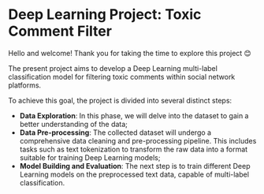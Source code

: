 # Deep Learning Project: Toxic Comment Filter

Hello and welcome! Thank you for taking the time to explore this project :blush:

The present project aims to develop a Deep Learning multi-label classification model for filtering toxic comments within social network platforms.

To achieve this goal, the project is divided into several distinct steps:

* **Data Exploration**: In this phase, we will delve into the dataset to gain a better understanding of the data;
* **Data Pre-processing**: The collected dataset will undergo a comprehensive data cleaning and pre-processing pipeline. This includes tasks such as text tokenization to transform the raw data into a format suitable for training Deep Learning models;
* **Model Building and Evaluation**: The next step is to train different Deep Learning models on the preprocessed text data, capable of multi-label classification.

